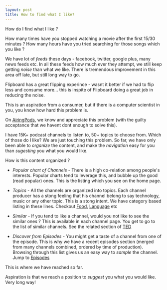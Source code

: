 ```yaml
---
layout: post
title: How to find what I like?
---
```


How do I find what I like ? 

How many times have you stopped watching a movie after the first 15/30 minutes ? How many hours have you tried searching for those songs which you like ? 

We have lot of *feeds* these days - facebook, twitter, google plus, many news feeds etc. In all these feeds how much ever they attempt, we still keep getting *noise* than what we like. There is tremendous improvement in this area off late, but still long way to go.

Flipboard has a great flipping experince - wasnt it better if we had to flip less and consume more... this is inspite of Flipboard doing a great job in reducing the noise. 

This is an aspiration from a consumer, but if there is a computer scientist in you, you know how hard this problem is.

On [AiringPods]({{site.airingpodsurl}}), we know and appreciate this problem (with the guilty acceptance that we havent dont enough to solve this). 

I have 15K+ podcast channels to listen to, 50+ topics to choose from. Which of those do I like? We are just touching this problem. So far, we have only been able to *organize* the content, and make the *navigation* easy for you than *sugesting* you what you would like.

How is this content organized ?

-	*Popular chart of Channels* - There is a high co-relation among people's interests. Popular charts tend to leverage this, and bubble up the good (read popular) ones. This is the listing which you see on the home page.

-	*Topics* - All the channels are organized into topics. Each channel producer has a stong feeling that his channel belong to say technology, music or any other topic. This is a stong intent. We have category based listing in these lines. Checkout [Food](http://www.airingpods.com/cats/food), [Language](http://www.airingpods.com/cats/language-courses) etc

-	*Similar* - If you tend to like a channel, would you not like to see the similar ones ? This is available in each channel page. You get to go to the list of similar channels. See the related section of [TED](http://www.airingpods.com/pods/npr-ted-radio-hour-podcast)

-	*Discover from Episodes* - You might get a taste of a channel from one of the episode. This is why we have a recent episodes section (merged from many channels combined, ordered by time of production). Browsing through this list gives us an easy way to *sample* the channel. Jump to [Episodes](http://www.airingpods.com/episodes)

This is where we have reached so far. 

Aspiration is that we reach a position to *suggest* you what you would like. Very long way!

